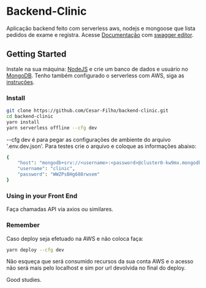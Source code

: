 # Backend-Clinic

Aplicação backend feito com serverless aws, nodejs e mongoose que lista pedidos de exame e registra. Acesse [Documentação](src/docs/document.yaml) com [swagger editor](https://editor.swagger.io/).

## Getting Started

Instale na sua máquina:
[NodeJS](https://nodejs.org/en/) e crie um banco de dados e usuário no [MongoDB](https://cloud.mongodb.com/).
Tenho também configurado o serverless com AWS, siga as [instruções](https://serverless.com/framework/docs/providers/aws/guide/credentials/).

### Install

```sh
git clone https://github.com/Cesar-Filho/backend-clinic.git
cd backend-clinic
yarn install
yarn serverless offline --cfg dev
```

--cfg dev é para pegar as configurações de ambiente do arquivo '.env.dev.json'.
Para testes crie o arquivo e coloque as informações abaixo:

```sh
{
    "host": "mongodb+srv://<username>:<password>@cluster0-kw9mx.mongodb.net/test?retryWrites=true&w=majority",
    "username": "clinic",
    "password": "WWZPsBHg688rwsem"
}

```

### Using in your Front End

Faça chamadas API via axios ou similares.

### Remember

Caso deploy seja efetuado na AWS e não coloca faça:

```sh
yarn deploy --cfg dev
```

Não esqueça que será consumido recursos da sua conta AWS e o acesso não será mais pelo localhost e sim por url devolvida no final do deploy.

Good studies.
